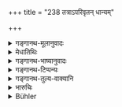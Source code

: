 +++
title = "238 तत्राऽपरिवृतन् धान्यम्"

+++

<details><summary>गङ्गानथ-मूलानुवादः</summary>

If the cattle damage the unfenced crops therein, the king, in that case, shall not inflict punishment on the cattle-keepers.—(238)
</details>

<details><summary>मेधातिथिः</summary>

**तत्र** परीहारस्थाने क्षेत्रं न कर्तव्यम् । अथ कृतं तस्माद् वृत्तिर् न कृता । अतः क्षेत्रिण एवापराध्यन्ति, न पशुपालाः । न हि पाल एकैकं पशुं हस्तबन्धेन नेतुं शक्नोति । न च पशूनाम् अन्यो निर्गमो ऽस्ति ॥ ८.२३८ ॥
</details>

<details><summary>गङ्गानथ-भाष्यानुवादः</summary>

As a rule, no crops should be grown on the pasture-lands; since if they have been grown,—why should fences have not been put up? The fault thus lies with the cultivator, and not with the cattle-keepers. The cattle-keeper cannot always be leading each individual animal by the rope; and there is no other grazing ground for the cattle.—(238)
</details>

<details><summary>गङ्गानथ-टिप्पन्यः</summary>

This verse is quoted in *Mitākṣarā* (2.162), to the effect that this
impurity pertains only to cases where the crops are not fenced.
</details>

<details><summary>गङ्गानथ-तुल्य-वाक्यानि</summary>

*Yājñavalkya* (2.162).—‘If cattle graze in a field on the road-side, or
near the village pasture-land, there is no offence, if it goes there by
chance, and not intentionally on the part of the cowherd.’

*Nārada* (11.40).—‘When a field is situated on the borders of a village,
or contiguous to the pasture-land, or adjacent to a high road, the
herdsman is not reprehensible for any damage to the crops, if the field
is not protected by a fence.’

*Gautama* (12.21).—‘If damage is done in an unenclosed field near the
road, the responsibility falls on the herdsman and on the owner of the
field.’

*Viṣṇu* (5.147-148).—‘There is no offence if the damage has been done
near a highway, or near a village, or in a field adjacent to the
pasture-ground; or if it has been done in an unenclosed field.’
</details>

<details><summary>भारुचिः</summary>

यदि तु तत्र भूलोपात् समुप्यते न केनचित् परिवृतं च भवेत्, ततस् तद्भक्षणे गोभिर् न दोषः स्यात् पशुरक्षिणाम् ॥ ८.२३७ ॥
</details>

<details><summary>Bühler</summary>

238	If the cattle do damage to unfenced crops on that (common), the king shall in that case not punish the herdsmen.
</details>
